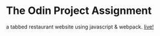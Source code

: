 # The Odin Project Assignment
a tabbed restaurant website using javascript & webpack. [live!](https://timothy-taylor.github.io/restaurant/)
